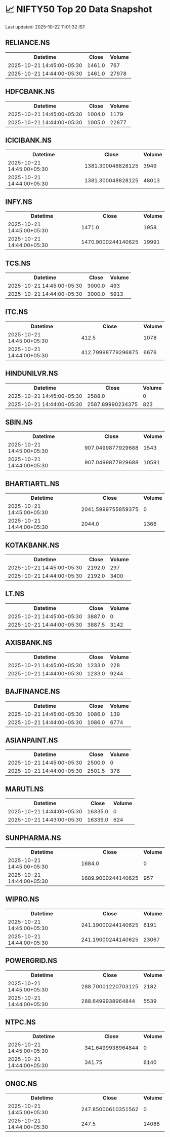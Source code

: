 # 📈 NIFTY50 Top 20 Data Snapshot

Last updated: 2025-10-22 11:01:32 IST

## RELIANCE.NS

<table>
  <tr><th>Datetime</th><th>Close</th><th>Volume</th></tr>
  <tr><td>2025-10-21 14:45:00+05:30</td><td>1461.0</td><td>767</td></tr>
  <tr><td>2025-10-21 14:44:00+05:30</td><td>1461.0</td><td>27978</td></tr>
</table>

## HDFCBANK.NS

<table>
  <tr><th>Datetime</th><th>Close</th><th>Volume</th></tr>
  <tr><td>2025-10-21 14:45:00+05:30</td><td>1004.0</td><td>1179</td></tr>
  <tr><td>2025-10-21 14:44:00+05:30</td><td>1005.0</td><td>22877</td></tr>
</table>

## ICICIBANK.NS

<table>
  <tr><th>Datetime</th><th>Close</th><th>Volume</th></tr>
  <tr><td>2025-10-21 14:45:00+05:30</td><td>1381.300048828125</td><td>3949</td></tr>
  <tr><td>2025-10-21 14:44:00+05:30</td><td>1381.300048828125</td><td>48013</td></tr>
</table>

## INFY.NS

<table>
  <tr><th>Datetime</th><th>Close</th><th>Volume</th></tr>
  <tr><td>2025-10-21 14:45:00+05:30</td><td>1471.0</td><td>1958</td></tr>
  <tr><td>2025-10-21 14:44:00+05:30</td><td>1470.9000244140625</td><td>19991</td></tr>
</table>

## TCS.NS

<table>
  <tr><th>Datetime</th><th>Close</th><th>Volume</th></tr>
  <tr><td>2025-10-21 14:45:00+05:30</td><td>3000.0</td><td>493</td></tr>
  <tr><td>2025-10-21 14:44:00+05:30</td><td>3000.0</td><td>5913</td></tr>
</table>

## ITC.NS

<table>
  <tr><th>Datetime</th><th>Close</th><th>Volume</th></tr>
  <tr><td>2025-10-21 14:45:00+05:30</td><td>412.5</td><td>1078</td></tr>
  <tr><td>2025-10-21 14:44:00+05:30</td><td>412.79998779296875</td><td>6676</td></tr>
</table>

## HINDUNILVR.NS

<table>
  <tr><th>Datetime</th><th>Close</th><th>Volume</th></tr>
  <tr><td>2025-10-21 14:45:00+05:30</td><td>2588.0</td><td>0</td></tr>
  <tr><td>2025-10-21 14:44:00+05:30</td><td>2587.89990234375</td><td>823</td></tr>
</table>

## SBIN.NS

<table>
  <tr><th>Datetime</th><th>Close</th><th>Volume</th></tr>
  <tr><td>2025-10-21 14:45:00+05:30</td><td>907.0499877929688</td><td>1543</td></tr>
  <tr><td>2025-10-21 14:44:00+05:30</td><td>907.0499877929688</td><td>10591</td></tr>
</table>

## BHARTIARTL.NS

<table>
  <tr><th>Datetime</th><th>Close</th><th>Volume</th></tr>
  <tr><td>2025-10-21 14:45:00+05:30</td><td>2041.5999755859375</td><td>0</td></tr>
  <tr><td>2025-10-21 14:44:00+05:30</td><td>2044.0</td><td>1366</td></tr>
</table>

## KOTAKBANK.NS

<table>
  <tr><th>Datetime</th><th>Close</th><th>Volume</th></tr>
  <tr><td>2025-10-21 14:45:00+05:30</td><td>2192.0</td><td>297</td></tr>
  <tr><td>2025-10-21 14:44:00+05:30</td><td>2192.0</td><td>3400</td></tr>
</table>

## LT.NS

<table>
  <tr><th>Datetime</th><th>Close</th><th>Volume</th></tr>
  <tr><td>2025-10-21 14:45:00+05:30</td><td>3887.0</td><td>0</td></tr>
  <tr><td>2025-10-21 14:44:00+05:30</td><td>3887.5</td><td>3142</td></tr>
</table>

## AXISBANK.NS

<table>
  <tr><th>Datetime</th><th>Close</th><th>Volume</th></tr>
  <tr><td>2025-10-21 14:45:00+05:30</td><td>1233.0</td><td>228</td></tr>
  <tr><td>2025-10-21 14:44:00+05:30</td><td>1233.0</td><td>9244</td></tr>
</table>

## BAJFINANCE.NS

<table>
  <tr><th>Datetime</th><th>Close</th><th>Volume</th></tr>
  <tr><td>2025-10-21 14:45:00+05:30</td><td>1086.0</td><td>139</td></tr>
  <tr><td>2025-10-21 14:44:00+05:30</td><td>1086.0</td><td>6774</td></tr>
</table>

## ASIANPAINT.NS

<table>
  <tr><th>Datetime</th><th>Close</th><th>Volume</th></tr>
  <tr><td>2025-10-21 14:45:00+05:30</td><td>2500.0</td><td>0</td></tr>
  <tr><td>2025-10-21 14:44:00+05:30</td><td>2501.5</td><td>376</td></tr>
</table>

## MARUTI.NS

<table>
  <tr><th>Datetime</th><th>Close</th><th>Volume</th></tr>
  <tr><td>2025-10-21 14:44:00+05:30</td><td>16335.0</td><td>0</td></tr>
  <tr><td>2025-10-21 14:43:00+05:30</td><td>16339.0</td><td>624</td></tr>
</table>

## SUNPHARMA.NS

<table>
  <tr><th>Datetime</th><th>Close</th><th>Volume</th></tr>
  <tr><td>2025-10-21 14:45:00+05:30</td><td>1684.0</td><td>0</td></tr>
  <tr><td>2025-10-21 14:44:00+05:30</td><td>1689.9000244140625</td><td>957</td></tr>
</table>

## WIPRO.NS

<table>
  <tr><th>Datetime</th><th>Close</th><th>Volume</th></tr>
  <tr><td>2025-10-21 14:45:00+05:30</td><td>241.19000244140625</td><td>6191</td></tr>
  <tr><td>2025-10-21 14:44:00+05:30</td><td>241.19000244140625</td><td>23067</td></tr>
</table>

## POWERGRID.NS

<table>
  <tr><th>Datetime</th><th>Close</th><th>Volume</th></tr>
  <tr><td>2025-10-21 14:45:00+05:30</td><td>288.70001220703125</td><td>2182</td></tr>
  <tr><td>2025-10-21 14:44:00+05:30</td><td>288.6499938964844</td><td>5539</td></tr>
</table>

## NTPC.NS

<table>
  <tr><th>Datetime</th><th>Close</th><th>Volume</th></tr>
  <tr><td>2025-10-21 14:45:00+05:30</td><td>341.6499938964844</td><td>0</td></tr>
  <tr><td>2025-10-21 14:44:00+05:30</td><td>341.75</td><td>6140</td></tr>
</table>

## ONGC.NS

<table>
  <tr><th>Datetime</th><th>Close</th><th>Volume</th></tr>
  <tr><td>2025-10-21 14:45:00+05:30</td><td>247.85000610351562</td><td>0</td></tr>
  <tr><td>2025-10-21 14:44:00+05:30</td><td>247.5</td><td>14088</td></tr>
</table>

